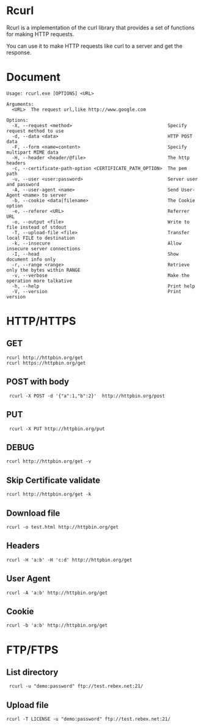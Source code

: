# Rcurl
Rcurl is a implementation of the curl library  that provides a set of functions for making HTTP requests.

You can use it to make HTTP requests like curl to a server and get the response.

# Document
```
Usage: rcurl.exe [OPTIONS] <URL>

Arguments:
  <URL>  The request url,like http://www.google.com

Options:
  -X, --request <method>                                   Specify request method to use
  -d, --data <data>                                        HTTP POST data
  -F, --form <name=content>                                Specify multipart MIME data
  -H, --header <header/@file>                              The http headers
  -c, --certificate-path-option <CERTIFICATE_PATH_OPTION>  The pem path
  -u, --user <user:password>                               Server user and password
  -A, --user-agent <name>                                  Send User-Agent <name> to server
  -b, --cookie <data|filename>                             The Cookie option
  -e, --referer <URL>                                      Referrer URL
  -o, --output <file>                                      Write to file instead of stdout
  -T, --upload-file <file>                                 Transfer local FILE to destination
  -k, --insecure                                           Allow insecure server connections
  -I, --head                                               Show document info only
  -r, --range <range>                                      Retrieve only the bytes within RANGE
  -v, --verbose                                            Make the operation more talkative
  -h, --help                                               Print help
  -V, --version                                            Print version
```
# HTTP/HTTPS
## GET
```
rcurl http://httpbin.org/get
rcurl https://httpbin.org/get
```
## POST with body
```
 rcurl -X POST -d '{"a":1,"b":2}'  http://httpbin.org/post
```
## PUT
```
 rcurl -X PUT http://httpbin.org/put
```
## DEBUG
```
rcurl http://httpbin.org/get -v
```
## Skip Certificate validate  
```
rcurl http://httpbin.org/get -k
```
## Download file
```
rcurl -o test.html http://httpbin.org/get
```
## Headers
```
rcurl -H 'a:b' -H 'c:d' http://httpbin.org/get
```

## User Agent
```
rcurl -A 'a:b' http://httpbin.org/get
```
## Cookie
```
rcurl -b 'a:b' http://httpbin.org/get
```

# FTP/FTPS
## List directory
```
 rcurl -u "demo:password" ftp://test.rebex.net:21/
```
## Upload file
```
rcurl -T LICENSE -u "demo:password" ftp://test.rebex.net:21/
```